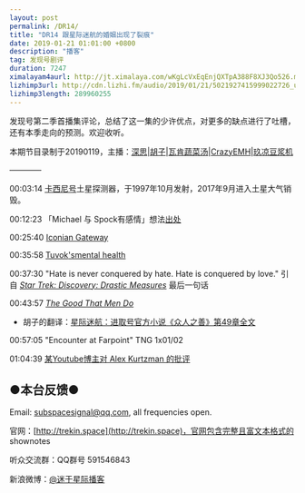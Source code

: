 ```yaml
---
layout: post
permalink: /DR14/
title: "DR14 跟星际迷航的婚姻出现了裂痕"
date: 2019-01-21 01:01:00 +0800
description: "播客"
tag: 发现号剧评
duration: 7247
ximalayam4aurl: http://jt.ximalaya.com/wKgLcVxEqEnjQXTpA388F8XJ3Qo526.m4a?channel=rss&amp;album_id=3135361&amp;track_id=154123412&amp;uid=6418191&amp;jt=http://audio.xmcdn.com/group53/M07/F8/E8/wKgLcVxEqEnjQXTpA388F8XJ3Qo526.m4a
lizhimp3url: http://cdn.lizhi.fm/audio/2019/01/21/5021927415999022726_ud.mp3
lizhimp3length: 289960255
---   
```


发现号第二季首播集评论，总结了这一集的少许优点，对更多的缺点进行了吐槽，还有本季走向的预测。欢迎收听。

本期节目录制于20190119，主播：[深思](mailto:deepthought@trekin.space)\|[胡子](https://weibo.com/p/1005051764117203)\|[瓦肯蔬菜汤](http://weibo.com/u/5013547255)\|[CrazyEMH](mailto:emh@trekin.space)\|[玖凉豆浆机](https://weibo.com/lunaliang1029)

————

00:03:14 [卡西尼号](https://zh.wikipedia.org/wiki/%E5%8D%A1%E8%A5%BF%E5%B0%BC-%E6%83%A0%E6%9B%B4%E6%96%AF%E5%8F%B7)土星探测器，于1997年10月发射，2017年9月进入土星大气销毁。

00:12:23 「Michael 与 Spock有感情」想法[出处](https://youtu.be/PpQYadSeHXE?t=129)

00:25:40 [Iconian Gateway](http://memory-alpha.wikia.com/wiki/Iconian_gateway)

00:35:58 [Tuvok](http://memory-alpha.wikia.com/wiki/Tuvok#Mental_health)[&#39;s](http://memory-alpha.wikia.com/wiki/Tuvok#Mental_health)[mental health](http://memory-alpha.wikia.com/wiki/Tuvok#Mental_health)

00:37:30 &quot;Hate is never conquered by hate. Hate is conquered by love.&quot; 引自 [_Star Trek: Discovery: Drastic Measures_](https://www.amazon.com/Star-Trek-Discovery-Drastic-Measures/dp/1501171747) 最后一句话

00:43:57 [_The Good That Men Do_](https://www.amazon.com/Good-That-Men-Star-Trek-ebook/dp/B000NY126Y)

- 胡子的翻译：[星际迷航：进取号官方小说《众人之善》第49章全文](https://www.weibo.com/ttarticle/p/show?id=2309404190782331481297&amp;mod=zwenzhang)

00:57:05 &quot;Encounter at Farpoint&quot; TNG 1x01/02

01:04:39 [某](https://youtu.be/t-EsVMQDiQI)[Youtube](https://youtu.be/t-EsVMQDiQI)[博主对 Alex Kurtzman 的批评](https://youtu.be/t-EsVMQDiQI)

## ●本台反馈●

Email: [subspacesignal@qq.com](mailto:subspacesignal@qq.com), all frequencies open.

官网：[http://trekin.space](http://trekin.space)，官网包含完整且富文本格式的 shownotes

听众交流群：QQ群号 591546843

新浪微博：[@迷于星际播客](http://weibo.com/lostinst)
